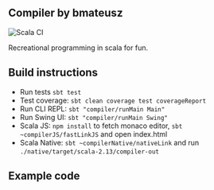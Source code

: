 ## Compiler by bmateusz

![Scala CI](https://github.com/bmateusz/compiler/workflows/Scala%20CI/badge.svg)

Recreational programming in scala for fun.

## Build instructions

* Run tests `sbt test`
* Test coverage: `sbt clean coverage test coverageReport`
* Run CLI REPL: `sbt "compiler/runMain Main"`
* Run Swing UI: `sbt "compiler/runMain Swing"`
* Scala JS: `npm install` to fetch monaco editor, `sbt ~compilerJS/fastLinkJS` and open index.html
* Scala Native: `sbt ~compilerNative/nativeLink` and run `./native/target/scala-2.13/compiler-out`

## Example code

```

```
